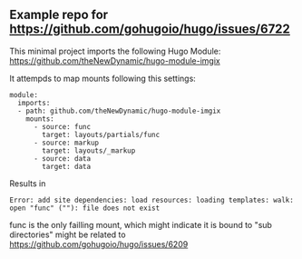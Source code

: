 ## Example repo for https://github.com/gohugoio/hugo/issues/6722


This minimal project imports the following Hugo Module: https://github.com/theNewDynamic/hugo-module-imgix

It attempds to map mounts following this settings: 

```
module:
  imports:
  - path: github.com/theNewDynamic/hugo-module-imgix
    mounts:
      - source: func
        target: layouts/partials/func
      - source: markup
        target: layouts/_markup
      - source: data
        target: data
```

Results in
```
Error: add site dependencies: load resources: loading templates: walk: open "func" (""): file does not exist
```

func is the only failling mount, which might indicate it is bound to "sub directories" might be related to https://github.com/gohugoio/hugo/issues/6209